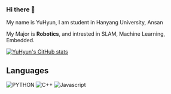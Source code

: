 ### Hi there 👋

My name is YuHyun, I am student in Hanyang University, Ansan

My Major is **Robotics**, and intrested in SLAM, Machine Learning, Embedded.

[![YuHyun's GitHub stats](https://github-readme-stats.vercel.app/api?username=HyunCello&theme=buefy)](https://github.com/anuraghazra/github-readme-stats)


## Languages

![PYTHON](https://img.shields.io/badge/PYTHON-★%20★%20☆%20☆%20☆-3776AB?style=flat-square&logo=Python&logoColor=white)
![C++](https://img.shields.io/badge/C++-★%20★%20☆%20☆%20☆-00599C?style=flat-square&logo=c%2B%2B&logoColor=white)
![Javascript](https://img.shields.io/badge/JavaScript-★%20★%20☆%20☆%20☆-F7DF1E?style=flat-square&logo=JavaScript&logoColor=white)

<!--
**HyunCello/HyunCello** is a ✨ _special_ ✨ repository because its `README.md` (this file) appears on your GitHub profile.

Here are some ideas to get you started:

- 🔭 I’m currently working on ...
- 🌱 I’m currently learning ...
- 👯 I’m looking to collaborate on ...
- 🤔 I’m looking for help with ...
- 💬 Ask me about ...
- 📫 How to reach me: ...
- 😄 Pronouns: ...
- ⚡ Fun fact: ...
-->
